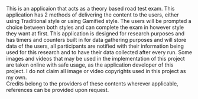 This is an applicaion that acts as a theory based road test exam. This application has 
2 methods of delivering the content to the users, either using Traditional style or using 
Gamified style. The users will be prompted a choice between both styles and can complete the 
exam in however style they want at first. This application is designed for research purposes 
and has timers and counters built in for data gathering purposes and will store data of the users, 
all participants are notified with their information being used for this research and to have 
their data collected after every run. Some images and videos that may be used in the implementation
of this project are taken online with safe usage, as the application developer of this project.
I do not claim all image or video copyrights used in this project as my own.  
Credits belong to the providers of these contents wherever applicable, references can be provided 
upon request.
